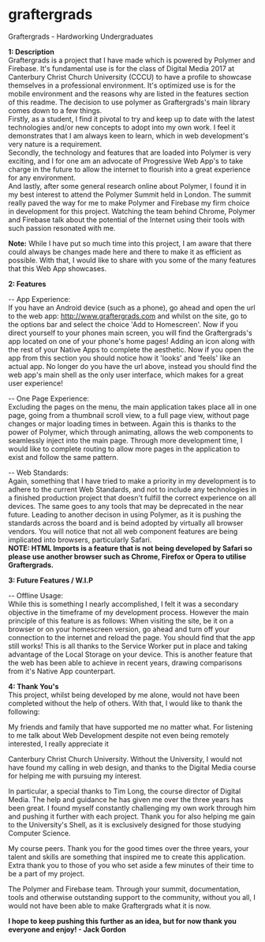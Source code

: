 # graftergrads
Graftergrads - Hardworking Undergraduates

<b>1: Description</b><br>
Graftergrads is a project that I have made which is powered by Polymer and Firebase. It's fundamental use is for the class of Digital Media 2017 at Canterbury Christ Church University (CCCU) to have a profile to showcase themselves in a professional environment. It's optimized use is for the mobile environment and the reasons why are listed in the features section of this readme. The decision to use polymer as Graftergrads's main library comes down to a few things.<br>
Firstly, as a student, I find it pivotal to try and keep up to date with the latest technologies and/or new concepts to adopt into my own work. I feel it demonstrates that I am always keen to learn, which in web development's very nature is a requirement.<br>
Secondly, the technology and features that are loaded into Polymer is very exciting, and I for one am an advocate of Progressive Web App's to take charge in the future to allow the internet to flourish into a great experience for any environment.<br>
And lastly, after some general research online about Polymer, I found it in my best interest to attend the Polymer Summit held in London. The summit really paved the way for me to make Polymer and Firebase my firm choice in development for this project. Watching the team behind Chrome, Polymer and Firebase talk about the potential of the Internet using their tools with such passion resonated with me.

<b>Note:</b>
While I have put so much time into this project, I am aware that there could always be changes made here and there to make it as efficient as possible. With that, I would like to share with you some of the many features that this Web App showcases.

<b>2: Features</b>

-- App Experience:<br>
If you have an Android device (such as a phone), go ahead and open the url to the web app: http://www.graftergrads.com and whilst on the site, go to the options bar and select the choice 'Add to Homescreen'. Now if you direct yourself to your phones main screen, you will find the Graftergrads's app located on one of your phone's home pages! Adding an icon along with the rest of your Native Apps to complete the aesthetic. Now if you open the app from this section you should notice how it 'looks' and 'feels' like an actual app. No longer do you have the url above, instead you should find the web app's main shell as the only user interface, which makes for a great user experience!

-- One Page Experience:<br>
Excluding the pages on the menu, the main application takes place all in one page, going from a thumbnail scroll view, to a full page view, without page changes or major loading times in between. Again this is thanks to the power of Polymer, which through animating, allows the web components to seamlessly inject into the main page. Through more development time, I would like to complete routing to allow more pages in the application to exist and follow the same pattern.

-- Web Standards:<br>
Again, something that I have tried to make a priority in my development is to adhere to the current Web Standards, and not to include any technologies in a finished production project that doesn't fulfill the correct experience on all devices. The same goes to any tools that may be deprecated in the near future. Leading to another decison in using Polymer, as it is pushing the standards across the board and is beind adopted by virtually all browser vendors. You will notice that not all web component features are being implicated into browsers, particularly Safari.<br>
<b>NOTE: HTML Imports is a feature that is not being developed by Safari so please use another browser such as Chrome, Firefox or Opera to utilise Graftergrads.</b>

<b>3: Future Features / W.I.P</b><br>

-- Offline Usage:<br>
While this is something I nearly accomplished, I felt it was a secondary objective in the timeframe of my development process.
However the main principle of this feature is as follows: When visiting the site, be it on a browser or on your homescreen version, go ahead and turn off your connection to the internet and reload the page. You should find that the app still works! This is all thanks to the Service Worker put in place and taking advantage of the Local Storage on your device. This is another feature that the web has been able to achieve in recent years, drawing comparisons from it's Native App counterpart.

<b>4: Thank You's</b><br>
This project, whilst being developed by me alone, would not have been completed without the help of others. With that, I would like to thank the following:
<p>My friends and family that have supported me no matter what. For listening to me talk about Web Development despite not even being remotely interested, I really appreciate it</p>
<p>Canterbury Christ Church University. Without the University, I would not have found my calling in web design, and thanks to the Digital Media course for helping me with pursuing my interest.</p>
<p>In particular, a special thanks to Tim Long, the course director of Digital Media. The help and guidance he has given me over the three years has been great. I found myself constantly challenging my own work through him and pushing it further with each project. Thank you for also helping me gain to the University's Shell, as it is exclusively designed for those studying Computer Science.</p>
<p>My course peers. Thank you for the good times over the three years, your talent and skills are something that inspired me to create this application. Extra thank you to those of you who set aside a few minutes of their time to be a part of my project.</p>
<p>The Polymer and Firebase team. Through your summit, documentation, tools and otherwise outstanding support to the community, without you all, I would not have been able to make Graftergrads what it is now.</p>
<p><b>I hope to keep pushing this further as an idea, but for now thank you everyone and enjoy! - Jack Gordon</b></p>
